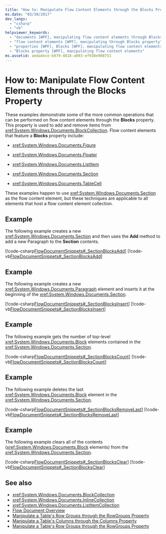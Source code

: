 ```yaml
---
title: "How to: Manipulate Flow Content Elements through the Blocks Property"
ms.date: "03/30/2017"
dev_langs: 
  - "csharp"
  - "vb"
helpviewer_keywords: 
  - "documents [WPF], manipulating flow content elements through Blocks property"
  - "flow content elements [WPF], manipulating through Blocks property"
  - "properties [WPF], Blocks [WPF], manipulating flow content elements"
  - "Blocks property [WPF], manipulating flow content elements"
ms.assetid: aeda4ece-b979-4818-a093-ef938e908751
---
```

# How to: Manipulate Flow Content Elements through the Blocks Property
These examples demonstrate some of the more common operations that can be performed on flow content elements through the **Blocks** property. This property is used to add and remove items from <xref:System.Windows.Documents.BlockCollection>. Flow content elements that feature a **Blocks** property include:  
  
- <xref:System.Windows.Documents.Figure>  
  
- <xref:System.Windows.Documents.Floater>  
  
- <xref:System.Windows.Documents.ListItem>  
  
- <xref:System.Windows.Documents.Section>  
  
- <xref:System.Windows.Documents.TableCell>  
  
 These examples happen to use <xref:System.Windows.Documents.Section> as the flow content element, but these techniques are applicable to all elements that host a flow content element collection.  
  
## Example  
 The following example creates a new <xref:System.Windows.Documents.Section> and then uses the **Add** method to add a new Paragraph to the **Section** contents.  
  
 [!code-csharp[FlowDocumentSnippets#_SectionBlocksAdd](~/samples/snippets/csharp/VS_Snippets_Wpf/FlowDocumentSnippets/CSharp/Window1.xaml.cs#_sectionblocksadd)]
 [!code-vb[FlowDocumentSnippets#_SectionBlocksAdd](~/samples/snippets/visualbasic/VS_Snippets_Wpf/FlowDocumentSnippets/visualbasic/window1.xaml.vb#_sectionblocksadd)]  
  
## Example  
 The following example creates a new <xref:System.Windows.Documents.Paragraph> element and inserts it at the beginning of the <xref:System.Windows.Documents.Section>.  
  
 [!code-csharp[FlowDocumentSnippets#_SectionBlocksInsert](~/samples/snippets/csharp/VS_Snippets_Wpf/FlowDocumentSnippets/CSharp/Window1.xaml.cs#_sectionblocksinsert)]
 [!code-vb[FlowDocumentSnippets#_SectionBlocksInsert](~/samples/snippets/visualbasic/VS_Snippets_Wpf/FlowDocumentSnippets/visualbasic/window1.xaml.vb#_sectionblocksinsert)]  
  
## Example  
 The following example gets the number of top-level <xref:System.Windows.Documents.Block> elements contained in the <xref:System.Windows.Documents.Section>.  
  
 [!code-csharp[FlowDocumentSnippets#_SectionBlocksCount](~/samples/snippets/csharp/VS_Snippets_Wpf/FlowDocumentSnippets/CSharp/Window1.xaml.cs#_sectionblockscount)]
 [!code-vb[FlowDocumentSnippets#_SectionBlocksCount](~/samples/snippets/visualbasic/VS_Snippets_Wpf/FlowDocumentSnippets/visualbasic/window1.xaml.vb#_sectionblockscount)]  
  
## Example  
 The following example deletes the last <xref:System.Windows.Documents.Block> element in the <xref:System.Windows.Documents.Section>.  
  
 [!code-csharp[FlowDocumentSnippets#_SectionBlocksRemoveLast](~/samples/snippets/csharp/VS_Snippets_Wpf/FlowDocumentSnippets/CSharp/Window1.xaml.cs#_sectionblocksremovelast)]
 [!code-vb[FlowDocumentSnippets#_SectionBlocksRemoveLast](~/samples/snippets/visualbasic/VS_Snippets_Wpf/FlowDocumentSnippets/visualbasic/window1.xaml.vb#_sectionblocksremovelast)]  
  
## Example  
 The following example clears all of the contents (<xref:System.Windows.Documents.Block> elements) from the <xref:System.Windows.Documents.Section>.  
  
 [!code-csharp[FlowDocumentSnippets#_SectionBlocksClear](~/samples/snippets/csharp/VS_Snippets_Wpf/FlowDocumentSnippets/CSharp/Window1.xaml.cs#_sectionblocksclear)]
 [!code-vb[FlowDocumentSnippets#_SectionBlocksClear](~/samples/snippets/visualbasic/VS_Snippets_Wpf/FlowDocumentSnippets/visualbasic/window1.xaml.vb#_sectionblocksclear)]  
  
## See also

- <xref:System.Windows.Documents.BlockCollection>
- <xref:System.Windows.Documents.InlineCollection>
- <xref:System.Windows.Documents.ListItemCollection>
- [Flow Document Overview](flow-document-overview.md)
- [Manipulate a Table's Row Groups through the RowGroups Property](how-to-manipulate-table-row-groups-through-the-rowgroups-property.md)
- [Manipulate a Table's Columns through the Columns Property](how-to-manipulate-table-columns-through-the-columns-property.md)
- [Manipulate a Table's Row Groups through the RowGroups Property](how-to-manipulate-table-row-groups-through-the-rowgroups-property.md)
